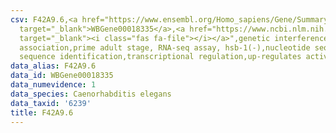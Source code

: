 ```yaml
---
csv: F42A9.6,<a href="https://www.ensembl.org/Homo_sapiens/Gene/Summary?db=core;g=WBGene00018335"
  target="_blank">WBGene00018335</a>,<a href="https://www.ncbi.nlm.nih.gov/pubmed/30894454"
  target="_blank"><i class="fas fa-file"></i></a>",genetic interference,functional
  association,prime adult stage, RNA-seq assay, hsb-1(-),nucleotide sequence identification,nucleotide
  sequence identification,transcriptional regulation,up-regulates activity
data_alias: F42A9.6
data_id: WBGene00018335
data_numevidence: 1
data_species: Caenorhabditis elegans
data_taxid: '6239'
title: F42A9.6
---
```

